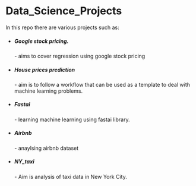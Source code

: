# Data_Science_Projects
<p>In this repo there are various projects such as:
<ul>
	<li>
		<h5>Google stock pricing.</h5> - aims to cover regression using google stock pricing
	</li>
	<li>
		<h5>House prices prediction</h5> - aim is to follow a workflow that can be used as a template to deal with machine learning problems. 
	</li>	
		<li>
		<h5>Fastai</h5> - learning machine learning using fastai library.
	</li>
		<li>
		<h5>Airbnb</h5> - anaylsing airbnb dataset
	</li>
		<li>
		<h5>NY_taxi</h5> - Aim is analysis of taxi data in New York City.
	</li>	


</ul>
</p>
